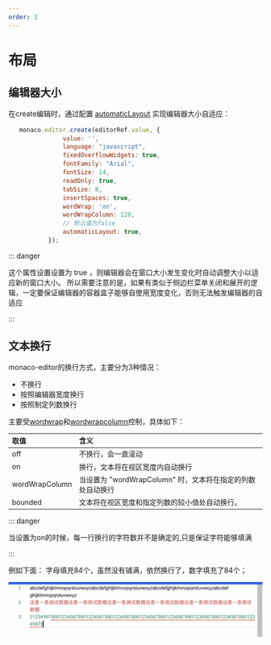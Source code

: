 ```yaml
---
order: 3
---
```

# 布局

## 编辑器大小
 在create编辑时，通过配置 [automaticLayout](../editor/interfaces/IStandaloneDiffEditorConstructionOptions.md#automaticlayout) 实现编辑器大小自适应：
 ``` javascript
    monaco.editor.create(editorRef.value, {
                value: '',
                language: "javascript",
                fixedOverflowWidgets: true,
                fontFamily: "Arial",
                fontSize: 14,
                readOnly: true,
                tabSize: 8,
                insertSpaces: true,
                wordWrap: 'on',
                wordWrapColumn: 120,
                // 默认值为false
                automaticLayout: true,
            });
 ```

::: danger 

这个属性设置设置为 true ，则编辑器会在窗口大小发生变化时自动调整大小以适应新的窗口大小。 所以需要注意的是，如果有类似于侧边栏菜单关闭和展开的逻辑，一定要保证编辑器的容器盒子能够自使用宽度变化，否则无法触发编辑器的自适应

:::

## 文本换行


monaco-editor的换行方式，主要分为3种情况：
+ 不换行
+ 按照编辑器宽度换行
+ 按照制定列数换行

主要受[wordwrap](../editor/interfaces/IStandaloneDiffEditorConstructionOptions.md#wordwrap)和[wordwrapcolumn](../editor/interfaces/IStandaloneDiffEditorConstructionOptions.md#wordwrapcolumn
)控制，具体如下：


| 取值 | 含义 |
|  :---- | :---- |
| off   |   不换行，会一直滚动 |
| on   |   换行，文本将在视区宽度内自动换行 |
| wordWrapColumn   |   当设置为 "wordWrapColumn" 时，文本将在指定的列数处自动换行 |
| bounded   |   文本将在视区宽度和指定列数的较小值处自动换行。 |

::: danger 

当设置为on的时候，每一行换行的字符数并不是确定的,只是保证字符能够填满

:::

例如下面：
字母填充84个，虽然没有铺满，依然换行了，数字填充了84个；

![line-column](../../docs/.vuepress/public/img/layout-line.png)